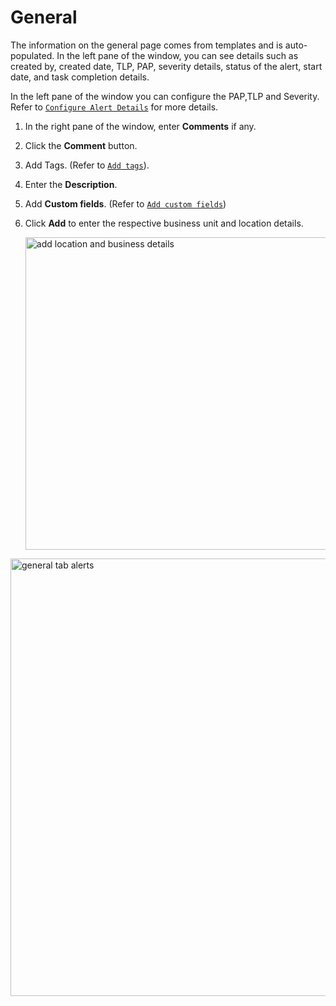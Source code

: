 # General 

The information on the general page comes from templates and is auto-populated. 
In the left pane of the window, you can see details such as created by, created date, TLP, PAP, severity details, status of the alert, start date, and task completion details. 

In the left pane of the window you can configure the PAP,TLP and Severity. 
Refer to [`Configure Alert Details`](../cases-list/configure-pap-tlp-severity.md) for more details. 


1. In the right pane of the window, enter **Comments** if any. 
1. Click the **Comment** button. 
1. Add Tags. (Refer to [`Add tags`](../cases/adding_to_a_case.md#add-tags)).
1. Enter the **Description**. 
1. Add **Custom fields**. (Refer to [`Add custom fields`](../cases-list/add-custom-fields.md))
1. Click **Add** to enter the respective business unit and location details. 

    <img src="../images/alerts-new-business-location-details.png" alt="add location and business details" width="500" height="500"/>


<img src="../images/alerts-general-tab.png" alt="general tab alerts" width="700" height="700"/>

